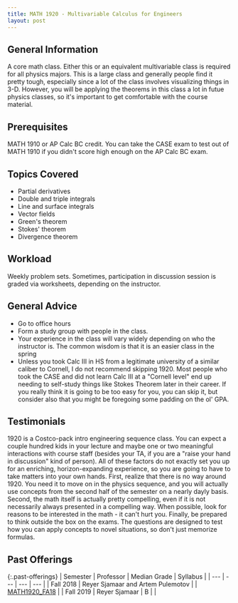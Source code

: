 ```yaml
---
title: MATH 1920 - Multivariable Calculus for Engineers
layout: post
---
```


<link rel="stylesheet" href="../main.css">

## General Information

A core math class. Either this or an equivalent multivariable class is required for all physics majors. This is a large class and generally people find it pretty tough, especially since a lot of the class involves visualizing things in 3-D. However, you will be applying the theorems in this class a lot in futue physics classes, so it's important to get comfortable with the course material.

## Prerequisites

MATH 1910 or AP Calc BC credit. You can take the CASE exam to test out of MATH 1910 if you didn't score high enough on the AP Calc BC exam.

## Topics Covered

  - Partial derivatives
  - Double and triple integrals
  - Line and surface integrals
  - Vector fields
  - Green's theorem
  - Stokes' theorem
  - Divergence theorem

## Workload

Weekly problem sets. Sometimes, participation in discussion session is graded via worksheets, depending on the instructor. 

## General Advice

  - Go to office hours
  - Form a study group with people in the class.
  - Your experience in the class will vary widely depending on who the instructor is. The common wisdom is that it is an easier class in the spring
  - Unless you took Calc III in HS from a legitimate university of a similar caliber to Cornell, I do not recommend skipping 1920. Most people who took the CASE and did not learn Calc III at a "Cornell level" end up needing to self-study things like Stokes Theorem later in their career. If you really think it is going to be too easy for you, you can skip it, but consider also that you might be foregoing some padding on the ol' GPA. 

## Testimonials
1920 is a Costco-pack intro engineering sequence class. You can expect a couple hundred kids in your lecture and maybe one or two meaningful interactions with course staff (besides your TA, if you are a "raise your hand in discussion" kind of person). All of these factors do not exactly set you up for an enriching, horizon-expanding experience, so you are going to have to take matters into your own hands. First, realize that there is no way around 1920. You need it to move on in the physics sequence, and you will actually use concepts from the second half of the semester on a nearly dayly basis. Second, the math itself is actually pretty compelling, even if it is not necessarily always presented in a compelling way. When possible, look for reasons to be interested in the math - it can't hurt you. Finally, be prepared to think outside the box on the exams. The questions are designed to test how you can apply concepts to novel situations, so don't just memorize formulas.

## Past Offerings

{:.past-offerings}
| Semester | Professor | Median Grade | Syllabus |
| --- | --- | --- | --- |
| Fall 2018 | Reyer Sjamaar and Artem Pulemotov |  | <a href="http://pi.math.cornell.edu/~web1920/info.html">MATH1920_FA18</a> |
| Fall 2019 | Reyer Sjamaar | B |  |
